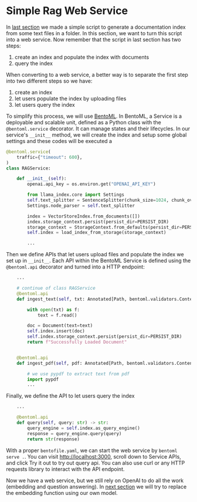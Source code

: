# Simple Rag Web Service

In [last section](../00-simple-local-rag/) we made a simple script to generate a documentation index from some text files in a folder. In this section, we want to turn this script into a web service. Now remember that the script in last section has two steps:

1. create an index and populate the index with documents
2. query the index

When converting to a web service, a better way is to separate the first step into two different steps so we have:

1. create an index
2. let users populate the index by uploading files
3. let users query the index

To simplify this process, we will use [BentoML](https://github.com/bentoml/BentoML). In BentoML, a Service is a deployable and scalable unit, defined as a Python class with the `@bentoml.service` decorator. It can manage states and their lifecycles. In our service's `__init__` method, we will create the index and setup some global settings and these codes will be executed a

```python
@bentoml.service(
    traffic={"timeout": 600},
)
class RAGService:

    def __init__(self):
        openai.api_key = os.environ.get("OPENAI_API_KEY")

        from llama_index.core import Settings
        self.text_splitter = SentenceSplitter(chunk_size=1024, chunk_overlap=20)
        Settings.node_parser = self.text_splitter

        index = VectorStoreIndex.from_documents([])
        index.storage_context.persist(persist_dir=PERSIST_DIR)
        storage_context = StorageContext.from_defaults(persist_dir=PERSIST_DIR)
        self.index = load_index_from_storage(storage_context)

        ...
```

Then we define APIs that let users upload files and populate the index we set up in `__init__`. Each API within the BentoML Service is defined using the `@bentoml.api` decorator and turned into a HTTP endpoint:

```python
    ...

    # continue of class RAGService
    @bentoml.api
    def ingest_text(self, txt: Annotated[Path, bentoml.validators.ContentType("text/plain")]) -> str:

        with open(txt) as f:
            text = f.read()

        doc = Document(text=text)
        self.index.insert(doc)
        self.index.storage_context.persist(persist_dir=PERSIST_DIR)
        return f"Successfully Loaded Document"


    @bentoml.api
    def ingest_pdf(self, pdf: Annotated[Path, bentoml.validators.ContentType("application/pdf")]) -> str:

        # we use pypdf to extract text from pdf
        import pypdf
        ...
```

Finally, we define the API to let users query the index

```python
    ...

    @bentoml.api
    def query(self, query: str) -> str:
        query_engine = self.index.as_query_engine()
        response = query_engine.query(query)
        return str(response)
```

With a proper `bentofile.yaml`, we can start the web service by `bentoml serve .`. You can visit <http://localhost:3000>, scroll down to Service APIs, and click Try it out to try out query api. You can also use curl or any HTTP requests library to interact with the API endpoint.


Now we have a web service, but we still rely on OpenAI to do all the work (embedding and question answering). In [next section](../02-custom-embedding/) we will try to replace the embedding function using our own model.
